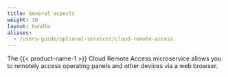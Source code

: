 ```yaml
---
title: General aspects
weight: 10
layout: bundle
aliases:
  - /users-guide/optional-services/cloud-remote-access
---
```


The {{< product-name-1 >}} Cloud Remote Access microservice allows you to remotely access operating panels and other devices via a web browser.
